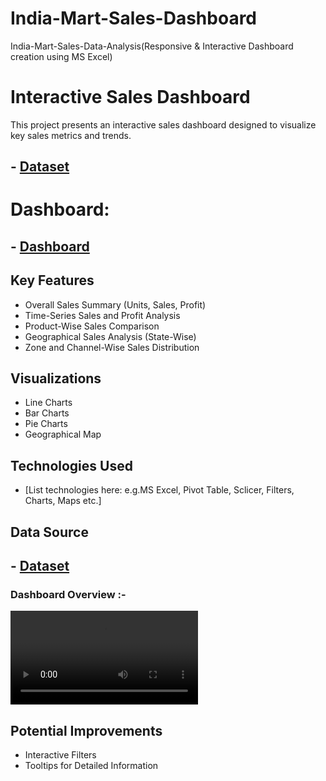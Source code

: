# India-Mart-Sales-Dashboard
India-Mart-Sales-Data-Analysis(Responsive &amp; Interactive Dashboard creation using MS Excel)
# Interactive Sales Dashboard

This project presents an interactive sales dashboard designed to visualize key sales metrics and trends.

## - <a href="https://github.com/darshan-masane/India-Mart-Sales-Dashboard/blob/main/India%20Sales%20data.xlsx">Dataset</a>
# Dashboard:
## - <a href="https://github.com/darshan-masane/India-Mart-Sales-Dashboard/blob/main/india_mart.mp4">Dashboard</a>

## Key Features

*   Overall Sales Summary (Units, Sales, Profit)
*   Time-Series Sales and Profit Analysis
*   Product-Wise Sales Comparison
*   Geographical Sales Analysis (State-Wise)
*   Zone and Channel-Wise Sales Distribution

## Visualizations

*   Line Charts
*   Bar Charts
*   Pie Charts
*   Geographical Map

## Technologies Used

*   [List technologies here: e.g.MS Excel, Pivot Table, Sclicer, Filters, Charts, Maps etc.]

## Data Source

## - <a href="https://github.com/darshan-masane/India-Mart-Sales-Dashboard/blob/main/India%20Sales%20data.xlsx">Dataset</a>

### Dashboard Overview :-
![india_mart.](https://github.com/darshan-masane/India-Mart-Sales-Dashboard/blob/main/india_mart.mp4)

## Potential Improvements

*   Interactive Filters
*   Tooltips for Detailed Information

  


